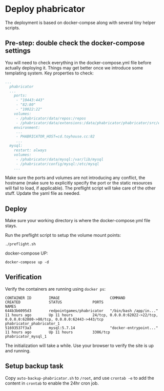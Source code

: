 # Deploy phabricator

The deployment is based on docker-compse along with several tiny helper scripts.

## Pre-step: double check the docker-compose settings

You will need to check everything in the docker-compose.yml file before actually deploying it. Things may get better once we introduce some templating system. Key properties to check:

```yaml
...
  phabricator
  ...
    ports:
     - "10443:443"
     - "82:80"
     - "10022:22"
    volumes:
     - /phabricator/data/repos:/repos
     - /phabricator/data/extensions:/data/phabricator/phabricator/src/extensions
    environment:
     ...
     - PHABRICATOR_HOST=cd.toyhouse.cc:82
     ...
  mysql:
    restart: always
    volumes:
     - /phabricator/data/mysql:/var/lib/mysql
     - /phabricator/config/mysql:/etc/mysql
    ...
```

Make sure the ports and volumes are not introducing any conflict, the hostname (make sure to explicitly specify the port or the static resources will fail to load, if applicable). The preflight script will take care of the other stuff. Update the yaml file as needed.

## Deploy

Make sure your working directory is where the docker-compose.yml file stays.

Run the preflight script to setup the volume mount points:
```shell
./preflight.sh
```

docker-compose UP:
```
docker-compose up -d
```

## Verification

Verify the containers are running using `docker ps`:
```shell
CONTAINER ID        IMAGE                       COMMAND                  CREATED             STATUS              PORTS                                                                          NAMES
644b3b6095d3        redpointgames/phabricator   "/bin/bash /app/in..."   11 hours ago        Up 11 hours         24/tcp, 0.0.0.0:62022->22/tcp, 0.0.0.0:62080->80/tcp, 0.0.0.0:62443->443/tcp   phabricator_phabricator_1
51693537f3a3        mysql:5.7.14                "docker-entrypoint..."   11 hours ago        Up 11 hours         3306/tcp                                                                       phabricator_mysql_1
```

The initialization will take a while. Use your browser to verify the site is up and running.

## Setup backup task

Copy `auto-backup-phabricator.sh` to `/root`, and use `crontab -e` to add the content in `crontab` to enable the 24hr cron job.